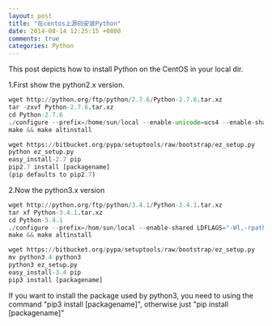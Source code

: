 ```yaml
---
layout: post
title: "在centos上源码安装Python"
date: 2014-08-14 12:25:15 +0800
comments: true
categories: Python
---
```

This post depicts how to install Python on the CentOS in your local dir.  

1.First show the python2.x version.

```py
wget http://python.org/ftp/python/2.7.6/Python-2.7.6.tar.xz   
tar -zxvf Python-2.7.6.tar.xz  
cd Python-2.7.6  
./configure --prefix=/home/sun/local --enable-unicode=ucs4 --enable-shared LDFLAGS="-Wl,-rpath /home/sun/local/lib"  
make && make altinstall

wget https://bitbucket.org/pypa/setuptools/raw/bootstrap/ez_setup.py  
python ez_setup.py
easy_install-2.7 pip
pip2.7 install [packagename]   
(pip defaults to pip2.7)
```

2.Now the python3.x version

```py
wget http://python.org/ftp/python/3.4.1/Python-3.4.1.tar.xz
tar xf Python-3.4.1.tar.xz
cd Python-3.4.1
./configure --prefix=/hom/sun/local --enable-shared LDFLAGS="-Wl,-rpath /home/sun/local/lib"
make && make altinstall  

wget https://bitbucket.org/pypa/setuptools/raw/bootstrap/ez_setup.py  
mv python3.4 python3
python3 ez_setup.py
easy_install-3.4 pip
pip3 install [packagename]   

```  

If you want to install the package used by python3, you need to using the command "pip3 install [packagename]", otherwise just "pip install [packagename]"
